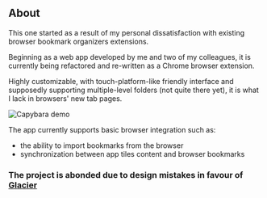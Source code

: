 ## About

This one started as a result of my personal dissatisfaction with existing browser bookmark organizers extensions.

Beginning as a web app developed by me and two of my colleagues, it is currently being refactored and re-written as a Chrome browser extension.

Highly customizable, with touch-platform-like friendly interface and supposedly supporting multiple-level folders (not quite there yet), it is what I lack in browsers' new tab pages.

![Capybara demo](https://media.giphy.com/media/y76fbIFw4h9cBEJnaN/giphy.gif)

The app currently supports basic browser integration such as:
- the ability to import bookmarks from the browser
- synchronization between app tiles content and browser bookmarks

### The project is abonded due to design mistakes in favour of [Glacier](https://github.com/Kirshach/Glacier) 
